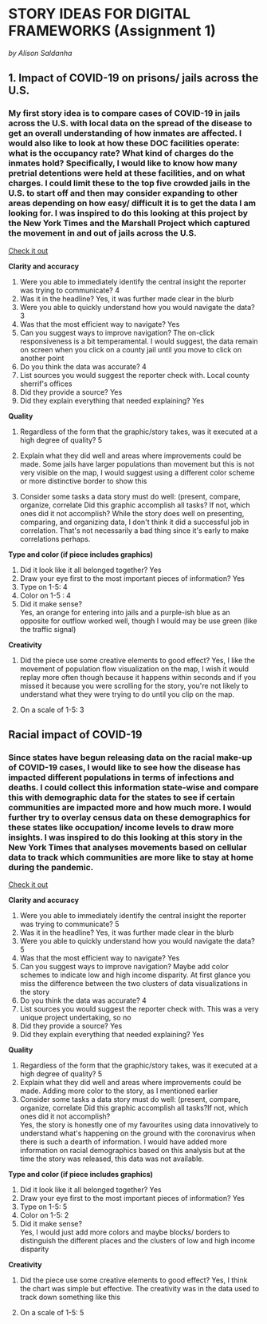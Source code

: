 
# STORY IDEAS FOR DIGITAL FRAMEWORKS (Assignment 1)
*by Alison Saldanha*

## 1. Impact of COVID-19 on prisons/ jails across the U.S.

### My first story idea is to compare cases of COVID-19 in jails across the U.S. with local data on the spread of the disease to get an overall understanding of how inmates are affected. I would also like to look at how these DOC facilities operate: what is the occupancy rate? What kind of charges do the inmates hold? Specifically, I would like to know how many pretrial detentions were held at these facilities, and on what charges. I could limit these to the top five crowded jails in the U.S. to start off and then may consider expanding to other areas depending on how easy/ difficult it is to get the data I am looking for.  I was inspired to do this looking at this project by the New York Times and the Marshall Project which captured the movement in and out of jails across the U.S. 

[Check it out](https://www.themarshallproject.org/2020/03/31/why-jails-are-so-important-in-the-fight-against-coronavirus)

**Clarity and accuracy** 
1. Were you able to immediately identify the central insight the reporter was trying to communicate?	4
2. Was it in the headline?	Yes, it was further made clear in the blurb
3. Were you able to quickly understand how you would navigate the data? 	3
4. Was that the most efficient way to navigate?	Yes
5. Can you suggest ways to improve navigation?	The on-click responsiveness is a bit temperamental. I would suggest, the data remain on screen when you click on a county jail until you move to click on another point
6. Do you think the data was accurate? 	4
7. List sources you would suggest the reporter check with.	Local county sherrif's offices
8. Did they provide a source?	Yes
9. Did they explain everything that needed explaining?	Yes

**Quality**
1. Regardless of the form that the graphic/story takes, was it executed at a high degree of quality?	5

2. Explain what they did well and areas where improvements could be made.	Some jails have larger populations than movement but this is not very visible on the map, I would suggest using a different color scheme or more distinctive border to show this

3. Consider some tasks a data story must do well: (present, compare, organize, correlate Did this graphic accomplish all tasks? If not, which ones did it not accomplish? 
While the story does well on presenting, comparing, and organizing data, I don't think it did a successful job in correlation. That's not necessarily a bad thing since it's early to make correlations perhaps.

**Type and color (if piece includes graphics)**
1. Did it look like it all belonged together?	Yes
2. Draw your eye first to the most important pieces of information?	Yes
3. Type on 1-5: 4
4. Color on 1-5 : 4
5. Did it make sense?	
Yes, an orange for entering into jails and a purple-ish blue as an opposite for outflow worked well, though I would may be use green (like the traffic signal)

**Creativity**
1. Did the piece use some creative elements to good effect? Yes, I like the movement of population flow visualization on the map, I wish it would replay more often though because it happens within seconds and if you missed it because you were scrolling for the story, you're not likely to understand what they were trying to do until you clip on the map. 

2. On a scale of 1-5:	3

## Racial impact of COVID-19

### Since states have begun releasing data on the racial make-up of COVID-19 cases, I would like to see how the disease has impacted different populations in terms of infections and deaths. I could collect this information state-wise and compare this with demographic data for the states to see if certain communities are impacted more and how much more. I would further try to overlay census data on these demographics for these states like occupation/ income levels  to draw more insights. I was inspired to do this looking at this story in the New York Times that analyses movements based on cellular data to track which communities are more like to stay at home during the pandemic. 

[Check it out](https://www.nytimes.com/interactive/2020/04/03/us/coronavirus-stay-home-rich-poor.html)


**Clarity and accuracy**
1. Were you able to immediately identify the central insight the reporter was trying to communicate?	5
2. Was it in the headline?	Yes, it was further made clear in the blurb
3. Were you able to quickly understand how you would navigate the data? 	5
4. Was that the most efficient way to navigate?	Yes
5. Can you suggest ways to improve navigation?	Maybe add color schemes to indicate low and high income disparity. At first glance you miss the difference between the two clusters of data visualizations in the story
6. Do you think the data was accurate? 	4
7. List sources you would suggest the reporter check with.	This was a very unique project undertaking, so no
8. Did they provide a source?	Yes
9. Did they explain everything that needed explaining?	Yes

**Quality**
1. Regardless of the form that the graphic/story takes, was it executed at a high degree of quality?	5
2. Explain what they did well and areas where improvements could be made.	Adding more color to the story, as I mentioned earlier
3. Consider some tasks a data story must do well: (present, compare, organize, correlate Did this graphic accomplish all tasks?If not, which ones did it not accomplish?	
Yes, the story is honestly one of my favourites using data innovatively to understand what's happening on the ground with the coronavirus when there is such a dearth of information. I would have added more information on racial demographics based on this analysis but at the time the story was released, this data was not available. 

**Type and color (if piece includes graphics)**
1. Did it look like it all belonged together?	Yes
2. Draw your eye first to the most important pieces of information?	Yes
3. Type on 1-5:	5
4. Color on 1-5:	2
5. Did it make sense?	
Yes, I would just add more colors and maybe blocks/ borders to distinguish the different places and the clusters of low and high income disparity 

**Creativity**
1. Did the piece use some creative elements to good effect? 	Yes, I think the chart was simple but effective. The creativity was in the data used to track down something like this

2. On a scale of 1-5: 5
